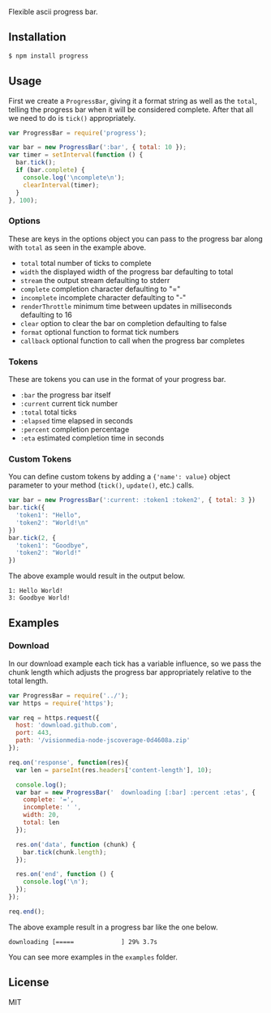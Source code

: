 Flexible ascii progress bar.

## Installation

```bash
$ npm install progress
```

## Usage

First we create a `ProgressBar`, giving it a format string
as well as the `total`, telling the progress bar when it will
be considered complete. After that all we need to do is `tick()` appropriately.

```javascript
var ProgressBar = require('progress');

var bar = new ProgressBar(':bar', { total: 10 });
var timer = setInterval(function () {
  bar.tick();
  if (bar.complete) {
    console.log('\ncomplete\n');
    clearInterval(timer);
  }
}, 100);
```

### Options

These are keys in the options object you can pass to the progress bar along with
`total` as seen in the example above.

- `total` total number of ticks to complete
- `width` the displayed width of the progress bar defaulting to total
- `stream` the output stream defaulting to stderr
- `complete` completion character defaulting to "="
- `incomplete` incomplete character defaulting to "-"
- `renderThrottle` minimum time between updates in milliseconds defaulting to 16
- `clear` option to clear the bar on completion defaulting to false
- `format` optional function to format tick numbers
- `callback` optional function to call when the progress bar completes

### Tokens

These are tokens you can use in the format of your progress bar.

- `:bar` the progress bar itself
- `:current` current tick number
- `:total` total ticks
- `:elapsed` time elapsed in seconds
- `:percent` completion percentage
- `:eta` estimated completion time in seconds

### Custom Tokens

You can define custom tokens by adding a `{'name': value}` object parameter to your method (`tick()`, `update()`, etc.) calls.

```javascript
var bar = new ProgressBar(':current: :token1 :token2', { total: 3 })
bar.tick({
  'token1': "Hello",
  'token2': "World!\n"
})
bar.tick(2, {
  'token1': "Goodbye",
  'token2': "World!"
})
```
The above example would result in the output below.

```
1: Hello World!
3: Goodbye World!
```

## Examples

### Download

In our download example each tick has a variable influence, so we pass the chunk
length which adjusts the progress bar appropriately relative to the total
length.

```javascript
var ProgressBar = require('../');
var https = require('https');

var req = https.request({
  host: 'download.github.com',
  port: 443,
  path: '/visionmedia-node-jscoverage-0d4608a.zip'
});

req.on('response', function(res){
  var len = parseInt(res.headers['content-length'], 10);

  console.log();
  var bar = new ProgressBar('  downloading [:bar] :percent :etas', {
    complete: '=',
    incomplete: ' ',
    width: 20,
    total: len
  });

  res.on('data', function (chunk) {
    bar.tick(chunk.length);
  });

  res.on('end', function () {
    console.log('\n');
  });
});

req.end();
```

The above example result in a progress bar like the one below.

```
downloading [=====             ] 29% 3.7s
```

You can see more examples in the `examples` folder.

## License

MIT
